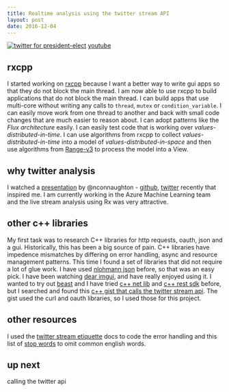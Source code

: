 ```yaml
---
title: Realtime analysis using the twitter stream API
layout: post
date: 2016-12-04
---
```


[![twitter for president-elect](/assets/twitter_analysis_president_elect.gif)](https://www.youtube.com/watch?v=QFcy-jQpvBg)
[youtube](https://www.youtube.com/watch?v=QFcy-jQpvBg)

## rxcpp
I started working on [rxcpp](https://github.com/Reactive-Extensions/RxCpp) because I want a better way to write gui apps so that they do not block the main thread. I am now able to use rxcpp to build applications that do not block the main thread. I can build apps that use multi-core without writing any calls to `thread`, `mutex` or `condition_variable`. I can easily move work from one thread to another and back with small code changes that are much easier to reason about. I can adopt patterns like the _Flux architecture_ easily. I can easily test code that is working over _values-distributed-in-time_. I can use algorithms from rxcpp to collect _values-distributed-in-time_ into a model of _values-distributed-in-space_ and then use algorithms from [Range-v3](https://github.com/ericniebler/range-v3) to process the model into a View.

## why twitter analysis
I watched a [presentation](https://blog.niallconnaughton.com/2016/10/25/ndc-sydney-talk/) by @nconnaughton - [github](https://github.com/NiallConnaughton/rx-realtime-twitter), [twitter](https://twitter.com/nconnaughton) recently that inspired me. I am currently working in the Azure Machine Learning team and the live stream analysis using Rx was very attractive.

## other c++ libraries
My first task was to research C++ libraries for http requests, oauth, json and a gui. Historically, this has been a big source of pain. C++ libraries have impedence mismatches by differing on error handling, async and resource management patterns. This time I found a set of libraries that did not require a lot of glue work.
I have used [nlohmann json](https://github.com/nlohmann/json) before, so that was an easy pick.
I have been watching [dear imgui,](https://github.com/ocornut/imgui) and have really enjoyed using it.
I wanted to try out [beast](https://github.com/vinniefalco/Beast) and I have tried [c++ net lib](https://github.com/cpp-netlib/cpp-netlib) and [c++ rest sdk](https://github.com/Microsoft/cpprestsdk) before, but I searched and found this [c++ gist that calls the twitter stream api](https://gist.github.com/komasaru/9c78a278f6916548f146). The gist used the curl and oauth libraries, so I used those for this project.

## other resources
I used the [twitter stream etiquette](https://dev.twitter.com/streaming/overview/connecting) docs to code the error handling and this list of [stop words](http://xpo6.com/list-of-english-stop-words/) to omit common english words.

## up next
calling the twitter api
